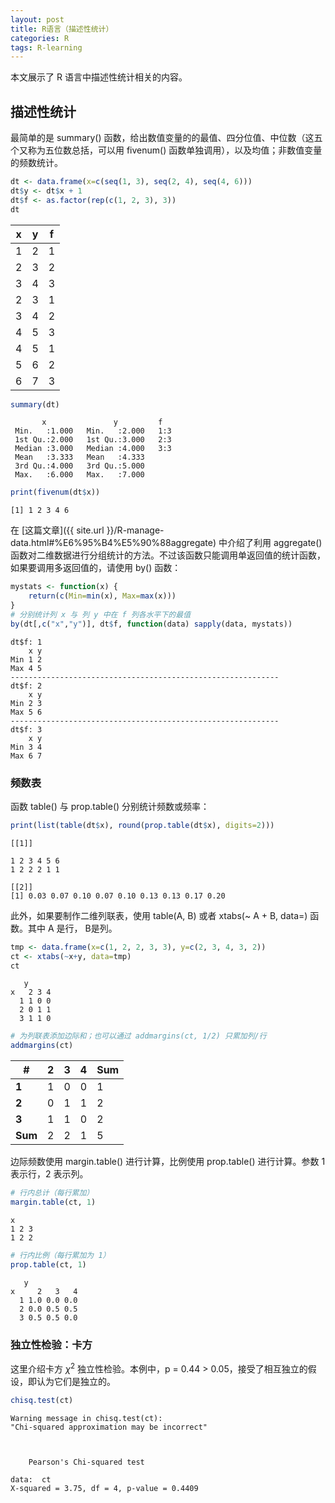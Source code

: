 ```yaml
---
layout: post
title: R语言（描述性统计）
categories: R
tags: R-learning
---
```



本文展示了 R 语言中描述性统计相关的内容。

<!-- more -->

## 描述性统计

最简单的是 summary() 函数，给出数值变量的的最值、四分位值、中位数（这五个又称为五位数总括，可以用 fivenum() 函数单独调用），以及均值；非数值变量的频数统计。


```R
dt <- data.frame(x=c(seq(1, 3), seq(2, 4), seq(4, 6))) 
dt$y <- dt$x + 1
dt$f <- as.factor(rep(c(1, 2, 3), 3))
dt
```



| x | y | f |
| --- | --- | --- |
| 1 | 2 | 1 |
| 2 | 3 | 2 |
| 3 | 4 | 3 |
| 2 | 3 | 1 |
| 3 | 4 | 2 |
| 4 | 5 | 3 |
| 4 | 5 | 1 |
| 5 | 6 | 2 |
| 6 | 7 | 3 |





```R
summary(dt)
```


           x               y         f    
     Min.   :1.000   Min.   :2.000   1:3  
     1st Qu.:2.000   1st Qu.:3.000   2:3  
     Median :3.000   Median :4.000   3:3  
     Mean   :3.333   Mean   :4.333        
     3rd Qu.:4.000   3rd Qu.:5.000        
     Max.   :6.000   Max.   :7.000        



```R
print(fivenum(dt$x))
```

    [1] 1 2 3 4 6
    

在 [这篇文章]({{ site.url }}/R-manage-data.html#%E6%95%B4%E5%90%88aggregate) 中介绍了利用 aggregate() 函数对二维数据进行分组统计的方法。不过该函数只能调用单返回值的统计函数，如果要调用多返回值的，请使用 by() 函数：


```R
mystats <- function(x) {
    return(c(Min=min(x), Max=max(x)))
}
# 分别统计列 x 与 列 y 中在 f 列各水平下的最值
by(dt[,c("x","y")], dt$f, function(data) sapply(data, mystats))
```


    dt$f: 1
        x y
    Min 1 2
    Max 4 5
    ------------------------------------------------------------ 
    dt$f: 2
        x y
    Min 2 3
    Max 5 6
    ------------------------------------------------------------ 
    dt$f: 3
        x y
    Min 3 4
    Max 6 7


### 频数表

函数 table() 与 prop.table() 分别统计频数或频率：


```R
print(list(table(dt$x), round(prop.table(dt$x), digits=2)))
```

    [[1]]
    
    1 2 3 4 5 6 
    1 2 2 2 1 1 
    
    [[2]]
    [1] 0.03 0.07 0.10 0.07 0.10 0.13 0.13 0.17 0.20
    
    

此外，如果要制作二维列联表，使用 table(A, B) 或者 xtabs(~ A + B, data=) 函数。其中 A 是行， B是列。


```R
tmp <- data.frame(x=c(1, 2, 2, 3, 3), y=c(2, 3, 4, 3, 2))
ct <- xtabs(~x+y, data=tmp)
ct
```


       y
    x   2 3 4
      1 1 0 0
      2 0 1 1
      3 1 1 0



```R
# 为列联表添加边际和；也可以通过 addmargins(ct, 1/2) 只累加列/行
addmargins(ct)
```



| # | 2 | 3 | 4 | Sum |
| --- | --- | --- | --- | --- |
| **1** | 1 | 0 | 0 | 1 |
| **2** | 0 | 1 | 1 | 2 |
| **3** | 1 | 1 | 0 | 2 |
| **Sum** | 2 | 2 | 1 | 5 |




边际频数使用 margin.table() 进行计算，比例使用 prop.table() 进行计算。参数 1 表示行，2 表示列。


```R
# 行内总计（每行累加）
margin.table(ct, 1)
```


    x
    1 2 3 
    1 2 2 



```R
# 行内比例（每行累加为 1）
prop.table(ct, 1)
```


       y
    x     2   3   4
      1 1.0 0.0 0.0
      2 0.0 0.5 0.5
      3 0.5 0.5 0.0


### 独立性检验：卡方

这里介绍卡方 $\chi^2$ 独立性检验。本例中，p = 0.44 > 0.05，接受了相互独立的假设，即认为它们是独立的。


```R
chisq.test(ct)
```

    Warning message in chisq.test(ct):
    "Chi-squared approximation may be incorrect"


    
    	Pearson's Chi-squared test
    
    data:  ct
    X-squared = 3.75, df = 4, p-value = 0.4409
    

